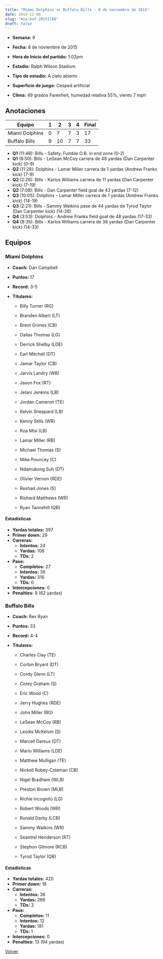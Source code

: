 ```yaml
---
title: "Miami Dolphins vs Buffalo Bills - 8 de noviembre de 2015"
date: 2015-11-08
slug: "mia-buf-20151108"
draft: false
---
```


* **Semana:** 9
* **Fecha:** 8 de noviembre de 2015

* **Hora de Inicio del partido:** 1:02pm
* **Estadio:** Ralph Wilson Stadium
* **Tipo de estadio:** A cielo abierto
* **Superficie de juego:** Césped artificial
* **Clima:** 49 grados Farenheit, humedad relativa 55%, viento 7 mph





## Anotaciones
| Equipo | 1 | 2 | 3 | 4 | Final |
|--------|---|---|---|---|-------|
| Miami Dolphins  | 0 | 7 | 7 | 3  | 17 |
| Buffalo Bills  | 9 | 10 | 7 | 7  | 33 |
* **Q1** (11:48): Bills - Safety, Fumble O.B. in end zone (0-2)
* **Q1** (8:50): Bills - LeSean McCoy carrera de 48 yardas (Dan Carpenter kick) (0-9)
* **Q2** (11:28): Dolphins - Lamar Miller carrera de 1 yardas (Andrew Franks kick) (7-9)
* **Q2** (2:26): Bills - Karlos Williams carrera de 11 yardas (Dan Carpenter kick) (7-19)
* **Q2** (7:08): Bills - Dan Carpenter field goal de 43 yardas (7-12)
* **Q3** (10:05): Dolphins - Lamar Miller carrera de 1 yardas (Andrew Franks kick) (14-19)
* **Q3** (2:21): Bills - Sammy Watkins pase de 44 yardas de Tyrod Taylor (Dan Carpenter kick) (14-26)
* **Q4** (3:53): Dolphins - Andrew Franks field goal de 48 yardas (17-33)
* **Q4** (8:35): Bills - Karlos Williams carrera de 38 yardas (Dan Carpenter kick) (14-33)


## Equipos


### Miami Dolphins
* **Coach:** Dan Campbell
* **Puntos:** 17
* **Record:** 3-5
* **Titulares:** 

  * Billy Turner (RG) 

  * Branden Albert (LT) 

  * Brent Grimes (CB) 

  * Dallas Thomas (LG) 

  * Derrick Shelby (LDE) 

  * Earl Mitchell (DT) 

  * Jamar Taylor (CB) 

  * Jarvis Landry (WR) 

  * Jason Fox (RT) 

  * Jelani Jenkins (LB) 

  * Jordan Cameron (TE) 

  * Kelvin Sheppard (LB) 

  * Kenny Stills (WR) 

  * Koa Misi (LB) 

  * Lamar Miller (RB) 

  * Michael Thomas (S) 

  * Mike Pouncey (C) 

  * Ndamukong Suh (DT) 

  * Olivier Vernon (RDE) 

  * Reshad Jones (S) 

  * Rishard Matthews (WR) 

  * Ryan Tannehill (QB) 

#### Estadísticas
* **Yardas totales:** 397
* **Primer down:** 29
* **Carreras:**
  * **Intentos:** 24
  * **Yardas:** 108
  * **TDs:** 2
* **Pase:**
  * **Completos:** 27
  * **Intentos:** 36
  * **Yardas:** 316
  * **TDs:** 0
* **Intercepciones:** 0
* **Penalties:** 8 (62 yardas)

### Buffalo Bills
* **Coach:** Rex Ryan
* **Puntos:** 33
* **Record:** 4-4
* **Titulares:** 

  * Charles Clay (TE) 

  * Corbin Bryant (DT) 

  * Cordy Glenn (LT) 

  * Corey Graham (S) 

  * Eric Wood (C) 

  * Jerry Hughes (RDE) 

  * John Miller (RG) 

  * LeSean McCoy (RB) 

  * Leodis McKelvin (S) 

  * Marcell Dareus (DT) 

  * Mario Williams (LDE) 

  * Matthew Mulligan (TE) 

  * Nickell Robey-Coleman (CB) 

  * Nigel Bradham (WLB) 

  * Preston Brown (MLB) 

  * Richie Incognito (LG) 

  * Robert Woods (WR) 

  * Ronald Darby (LCB) 

  * Sammy Watkins (WR) 

  * Seantrel Henderson (RT) 

  * Stephon Gilmore (RCB) 

  * Tyrod Taylor (QB) 

#### Estadísticas
* **Yardas totales:** 420
* **Primer down:** 18
* **Carreras:**
  * **Intentos:** 36
  * **Yardas:** 266
  * **TDs:** 3
* **Pase:**
  * **Completos:** 11
  * **Intentos:** 12
  * **Yardas:** 181
  * **TDs:** 1
* **Intercepciones:** 0
* **Penalties:** 13 (94 yardas)


[Volver](/historia/2015)
